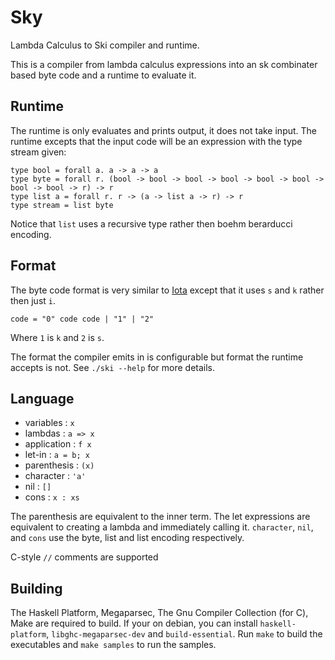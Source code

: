 # Sky
Lambda Calculus to Ski compiler and runtime.

This is a compiler from lambda calculus expressions into an sk combinater based byte code and a runtime to evaluate it.

## Runtime
The runtime is only evaluates and prints output, it does not take input.
The runtime excepts that the input code will be an expression with the type stream given:
```
type bool = forall a. a -> a -> a
type byte = forall r. (bool -> bool -> bool -> bool -> bool -> bool -> bool -> bool -> r) -> r
type list a = forall r. r -> (a -> list a -> r) -> r
type stream = list byte
```
Notice that `list` uses a recursive type rather then boehm berarducci encoding.

## Format
The byte code format is very similar to [Iota](https://en.wikipedia.org/wiki/Iota_and_Jot) except that it uses `s` and `k` rather then just `i`.
```
code = "0" code code | "1" | "2"
```
Where `1` is `k` and `2` is `s`.

The format the compiler emits in is configurable but format the runtime accepts is not. See ``./ski --help`` for more details.

## Language
* variables : `x`
* lambdas : `a => x`
* application : `f x`
* let-in : `a = b; x`
* parenthesis : `(x)`
* character : `'a'`
* nil : `[]`
* cons : `x : xs`

The parenthesis are equivalent to the inner term.
The let expressions are equivalent to creating a lambda and immediately calling it.
`character`, `nil`, and `cons` use the byte, list and list encoding respectively. 

C-style ``//`` comments are supported

## Building
The Haskell Platform, Megaparsec, The Gnu Compiler Collection (for C), Make are required to build.
If your on debian, you can install `haskell-platform`, `libghc-megaparsec-dev` and `build-essential`.
Run ``make`` to build the executables and ``make samples`` to run the samples.
